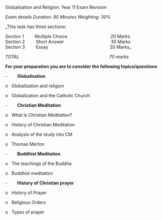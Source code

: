 Globalisation and Religion: Year 11 Exam Revision

_Exam details_
_Duration: 90 Minutes_
_Weighting: 30%_

_This task has three sections:  
  
Section 1         Multiple Choice                                   20 Marks  
Section 2         Short Answer                                      30 Marks  
Section 3         Essay                                                  20 Marks_

_TOTAL                                                                         70 marks_

**For your preparation you are to consider the following topics/questions**

-        **Globalisation**

o   Globalization and religion

o   Globalization and the Catholic Church

-        **Christian Meditation**

o   What is Christian Meditation?

o   History of Christian Meditation

o   Analysis of the study into CM

o   Thomas Merton

-        **Buddhist Meditation**

o   The teachings of the Buddha

o   Buddhist meditation

-        **History of Christian prayer**

o   History of Prayer

o   Religious Orders

o   Types of prayer